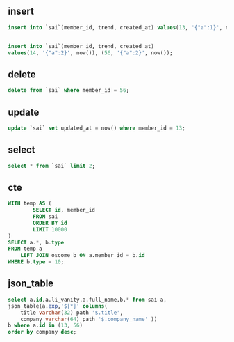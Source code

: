 ## insert

```sql
insert into `sai`(member_id, trend, created_at) values(13, '{"a":1}', now());


insert into `sai`(member_id, trend, created_at) 
values(14, '{"a":2}', now()), (56, '{"a":2}', now());
```

## delete

```sql
delete from `sai` where member_id = 56;
```

## update 

```sql
update `sai` set updated_at = now() where member_id = 13;
```

## select

```sql
select * from `sai` limit 2;
```

## cte 

```sql
WITH temp AS (
		SELECT id, member_id
		FROM sai
		ORDER BY id
		LIMIT 10000
)
SELECT a.*, b.type
FROM temp a
	LEFT JOIN oscome b ON a.member_id = b.id
WHERE b.type = 10;
```

## json_table

```sql
select a.id,a.li_vanity,a.full_name,b.* from sai a, 
json_table(a.exp,'$[*]' columns(         
    title varchar(32) path '$.title',         
    company varchar(64) path '$.company_name' ))
b where a.id in (13, 56) 
order by company desc;
```
